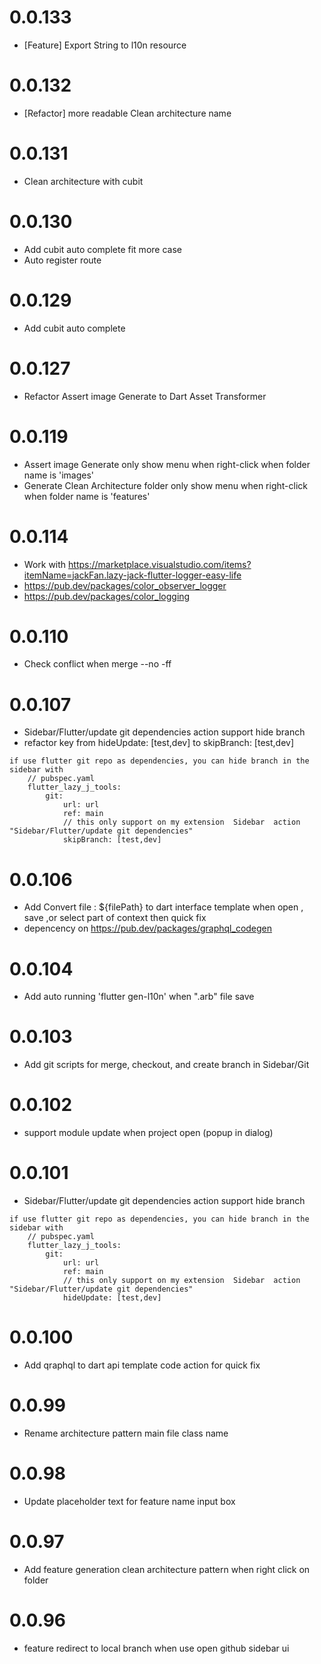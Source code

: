 
# 0.0.133
- [Feature] Export String to l10n resource

# 0.0.132
- [Refactor] more readable Clean architecture name

# 0.0.131
- Clean architecture with cubit

# 0.0.130
- Add cubit auto complete fit more case
- Auto register route

# 0.0.129
- Add cubit auto complete

# 0.0.127
- Refactor Assert image Generate to Dart Asset Transformer

# 0.0.119
- Assert image Generate  only show menu when right-click when folder name is 'images'
- Generate Clean Architecture folder only show menu when right-click when folder name is 'features'


# 0.0.114
- Work with https://marketplace.visualstudio.com/items?itemName=jackFan.lazy-jack-flutter-logger-easy-life
- https://pub.dev/packages/color_observer_logger 
- https://pub.dev/packages/color_logging

# 0.0.110
- Check conflict when merge --no -ff


# 0.0.107
- Sidebar/Flutter/update git dependencies action support hide branch 
- refactor key from  hideUpdate: [test,dev] to skipBranch: [test,dev]
```
if use flutter git repo as dependencies, you can hide branch in the sidebar with 
    // pubspec.yaml
    flutter_lazy_j_tools:
        git:
            url: url
            ref: main
            // this only support on my extension  Sidebar  action "Sidebar/Flutter/update git dependencies"
            skipBranch: [test,dev]
``` 

# 0.0.106
- Add Convert file : ${filePath} to dart interface template when open , save ,or select part of context then quick fix
- depencency on https://pub.dev/packages/graphql_codegen

# 0.0.104
- Add auto running 'flutter gen-l10n' when ".arb" file save

# 0.0.103
- Add git scripts for merge, checkout, and create branch in Sidebar/Git

# 0.0.102
- support module update when project open (popup in dialog)

# 0.0.101
- Sidebar/Flutter/update git dependencies action support hide branch
```
if use flutter git repo as dependencies, you can hide branch in the sidebar with 
    // pubspec.yaml
    flutter_lazy_j_tools:
        git:
            url: url
            ref: main
            // this only support on my extension  Sidebar  action "Sidebar/Flutter/update git dependencies"
            hideUpdate: [test,dev]
``` 

# 0.0.100
- Add qraphql to dart api template code action for quick fix 

# 0.0.99
- Rename architecture pattern main file class name 

# 0.0.98
- Update placeholder text for feature name input box

# 0.0.97
- Add feature generation clean architecture pattern when right click on folder

# 0.0.96
- feature redirect to local branch when use open github sidebar ui 